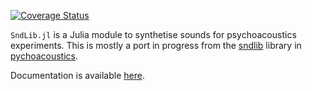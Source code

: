 [![Coverage Status](https://coveralls.io/repos/github/sam81/SndLib.jl/badge.svg?branch=master)](https://coveralls.io/github/sam81/SndLib.jl?branch=master)

``SndLib.jl`` is a Julia module to synthetise sounds for psychoacoustics experiments. This is mostly a port in progress from the [sndlib](https://github.com/sam81/pychoacoustics/blob/master/pychoacoustics/sndlib.py) library in [pychoacoustics](https://github.com/sam81/pychoacoustics).

Documentation is available [here](http://samcarcagno.altervista.org/SndLib/site/index.html).